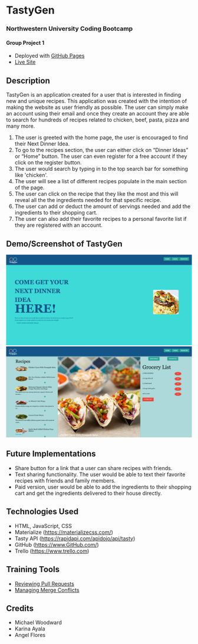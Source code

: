 # TastyGen
### Northwestern University Coding Bootcamp
#### Group Project 1

* Deployed with [GitHub Pages](https://pages.github.com/)
* [Live Site](https://loveliiivelaugh.github.io/nu-group-project-1/)

## Description

TastyGen is an application created for a user that is interested in finding
new and unique recipes. This application was created with the intention of making the website 
as user friendly as possible. The user can simply make an account using their email and once
they create an account they are able to search for hundreds of recipes related to chicken, beef,
pasta, pizza and many more.

1. The user is greeted with the home page, the user is encouraged to find their Next Dinner Idea.
2. To go to the recipes section, the user can either click on “Dinner Ideas” or “Home” button. 
     The user can even register for a free account if they click on the register button. 
3. The user would search by typing in to the top search bar for something like 'chicken'.
4. The user will see a list of different recipes populate in the main section of the page.
5. The user can click on the recipe that they like the most and this will reveal all the
  the ingredients needed for that specific recipe. 
6. The user can add or deduct the amount of servings needed and add the ingredients to 
  their shopping cart.
7. The user can also add their favorite recipes to a personal favorite list if they are registered 
     with an account.


## Demo/Screenshot of TastyGen
<img src="./assets/images/tastyGen_screenshot.png">
<img src="./assets/images/tastyGen_screenshot2.png">


## Future Implementations

- Share button for a link that a user can share recipes with friends.
- Text sharing functionality. The user would be able to text their favorite recipes with friends
  and family members. 
- Paid version, user would be able to add the ingredients to their shopping cart and get the 
  ingredients delivered to their house directly. 


## Technologies Used

- HTML, JavaScript, CSS
- Materialize (https://materializecss.com/) 
- Tasty API (https://rapidapi.com/apidojo/api/tasty)
- GitHub (https://www.GitHub.com/) 
- Trello (https://www.trello.com) 


## Training Tools

- [Reviewing Pull Requests](https://lab.github.com/githubtraining/reviewing-pull-requests)
- [Managing Merge Conflicts](https://lab.github.com/githubtraining/managing-merge-conflicts)


## Credits

- Michael Woodward
- Karina Ayala
- Angel Flores
